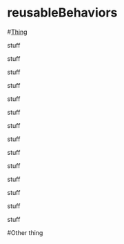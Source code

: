 # reusableBehaviors

#[Thing](Other-thing)

stuff

stuff

stuff

stuff

stuff

stuff

stuff

stuff

stuff

stuff

stuff

stuff

stuff

stuff

<a name="other-thing"></a>#Other thing